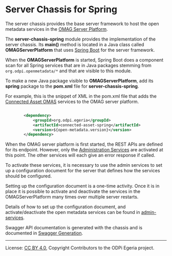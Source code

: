 <!-- SPDX-License-Identifier: CC-BY-4.0 -->
<!-- Copyright Contributors to the ODPi Egeria project. -->

# Server Chassis for Spring

The server chassis provides the base server framework to host the open metadata
services in the [OMAG Server Platform](https://egeria.odpi.org/open-metadata-publication/website/omag-server).  

The **server-chassis-spring** module provides the implementation of the server chassis.
Its **main()** method is located in a Java class called
**OMAGServerPlatform** that uses [Spring Boot](https://spring.io/projects/spring-boot)
for the server framework.

When the **OMAGServerPlatform** is started, Spring Boot does a component scan for all Spring
services that are in Java packages stemming from `org.odpi.openmetadata/*`
and that are visible to this module.

To make a new Java package visible to **OMAGServerPlatform**, add its **spring** package
to the **pom.xml** file for **server-chassis-spring**.


For example, this is the snippet of XML in the pom.xml file that adds the
[Connected Asset OMAS](https://egeria.odpi.org/open-metadata-implementation/access-services/connected-asset) services
to the OMAG server platform.

```xml

        <dependency>
            <groupId>org.odpi.egeria</groupId>
            <artifactId>connected-asset-spring</artifactId>
            <version>${open-metadata.version}</version>
        </dependency>

```

When the OMAG server platform is first started, the REST APIs
are defined for its endpoint.
However, only the [Administration Services](https://egeria.odpi.org/open-metadata-implementation/admin-services) are activated at this point.
The other services will each give an error response if called.

To activate these services, it is necessary to use the
admin services
to set up a configuration document for the server that defines
how the services should be configured.

Setting up the configuration document is a one-time activity.
Once it is in place it is possible to activate and deactivate the
services in the OMAGServerPlatform many times over multiple server restarts.

Details of how to set up the configuration document, and activate/deactivate
the open metadata services can be found in [admin-services](https://egeria.odpi.org/open-metadata-implementation/admin-services/Using-the-Admin-Services.md).

Swagger API documentation is generated with the chassis and is documented in [Swagger Generation](SwaggerGeneration.md).



----
License: [CC BY 4.0](https://creativecommons.org/licenses/by/4.0/),
Copyright Contributors to the ODPi Egeria project.